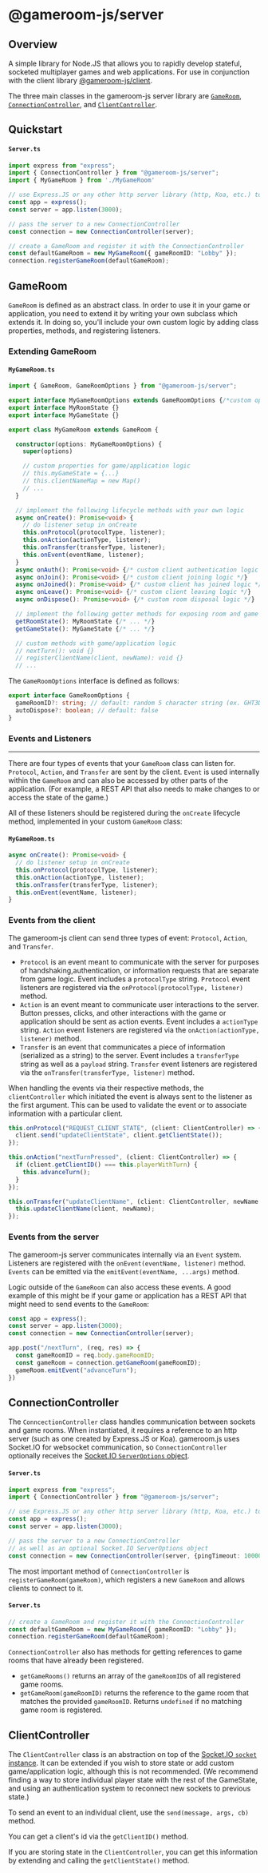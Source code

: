 # @gameroom-js/server

## Overview

A simple library for Node.JS that allows you to rapidly develop stateful, socketed multiplayer games and web applications. For use in conjunction with the client library [@gameroom-js/client](https://github.com/jbierfeldt/gameroom-js/tree/master/packages/client).

The three main classes in the gameroom-js server library are [`GameRoom`](https://github.com/jbierfeldt/gameroom-js/tree/master/packages/server#gameroom), [`ConnectionController`](https://github.com/jbierfeldt/gameroom-js/tree/master/packages/server#connectioncontroller), and [`ClientController`](https://github.com/jbierfeldt/gameroom-js/tree/master/packages/server#clientcontroller).

## Quickstart

#### **`Server.ts`**
```typescript
import express from "express";
import { ConnectionController } from "@gameroom-js/server";
import { MyGameRoom } from './MyGameRoom'

// use Express.JS or any other http server library (http, Koa, etc.) to create a server
const app = express();
const server = app.listen(3000);

// pass the server to a new ConnectionController
const connection = new ConnectionController(server);

// create a GameRoom and register it with the ConnectionController
const defaultGameRoom = new MyGameRoom({ gameRoomID: "Lobby" });
connection.registerGameRoom(defaultGameRoom);
```

## GameRoom

`GameRoom` is defined as an abstract class. In order to use it in your game or application, you need to extend it by writing your own subclass which extends it. In doing so, you'll include your own custom logic by adding class properties, methods, and registering listeners.

### Extending GameRoom

#### **`MyGameRoom.ts`**
```typescript
import { GameRoom, GameRoomOptions } from "@gameroom-js/server";

export interface MyGameRoomOptions extends GameRoomOptions {/*custom options interface*/}
export interface MyRoomState {}
export interface MyGameState {}

export class MyGameRoom extends GameRoom {

  constructor(options: MyGameRoomOptions) {
    super(options)

    // custom properties for game/application logic 
    // this.myGameState = {...}
    // this.clientNameMap = new Map()
    // ...
  }

  // implement the following lifecycle methods with your own logic
  async onCreate(): Promise<void> {
    // do listener setup in onCreate
    this.onProtocol(protocolType, listener);
    this.onAction(actionType, listener);
    this.onTransfer(transferType, listener);
    this.onEvent(eventName, listener);
  }
  async onAuth(): Promise<void> {/* custom client authentication logic */}
  async onJoin(): Promise<void> {/* custom client joining logic */}
  async onJoined(): Promise<void> {/* custom client has joined logic */}
  async onLeave(): Promise<void> {/* custom client leaving logic */}
  async onDispose(): Promise<void> {/* custom room disposal logic */}

  // implement the following getter methods for exposing room and game state
  getRoomState(): MyRoomState {/* ... */}
  getGameState(): MyGameState {/* ... */}

  // custom methods with game/application logic
  // nextTurn(): void {}
  // registerClientName(client, newName): void {}
  // ...
```

The `GameRoomOptions` interface is defined as follows:

```typescript
export interface GameRoomOptions {
  gameRoomID?: string; // default: random 5 character string (ex. GHT3D)
  autoDispose?: boolean; // default: false
}
```

### Events and Listeners

---

There are four types of events that your `GameRoom` class can listen for. `Protocol`, `Action`, and `Transfer` are sent by the client. `Event` is used internally within the `GameRoom` and can also be accessed by other parts of the application. (For example, a REST API that also needs to make changes to or access the state of the game.)

All of these listeners should be registered during the `onCreate` lifecycle method, implemented in your custom `GameRoom` class:

#### **`MyGameRoom.ts`**
```typescript
async onCreate(): Promise<void> {
  // do listener setup in onCreate
  this.onProtocol(protocolType, listener);
  this.onAction(actionType, listener);
  this.onTransfer(transferType, listener);
  this.onEvent(eventName, listener);
}
```

### Events from the client

The gameroom-js client can send three types of event: `Protocol`, `Action`, and `Transfer`.

- `Protocol` is an event meant to communicate with the server for purposes of handshaking,authentication, or information requests that are separate from game logic. Event includes a `protocolType` string. `Protocol` event listeners are registered via the `onProtocol(protocolType, listener)` method.
- `Action` is an event meant to communicate user interactions to the server. Button presses, clicks, and other interactions with the game or application should be sent as action events. Event includes a `actionType` string. `Action` event listeners are registered via the `onAction(actionType, listener)` method.
- `Transfer` is an event that communicates a piece of information (serialized as a string) to the server. Event includes a `transferType` string as well as a `payload` string. `Transfer` event listeners are registered via the `onTransfer(transferType, listener)` method.

When handling the events via their respective methods, the `clientController` which initiated the event is always sent to the listener as the first argument. This can be used to validate the event or to associate information with a particular client.

```typescript
this.onProtocol("REQUEST_CLIENT_STATE", (client: ClientController) => {
  client.send("updateClientState", client.getClientState());
});

this.onAction("nextTurnPressed", (client: ClientController) => {
  if (client.getClientID() === this.playerWithTurn) {
    this.advanceTurn();
  }
});

this.onTransfer("updateClientName", (client: ClientController, newName: string) => {
  this.updateClientName(client, newName);
});
```

### Events from the server

The gameroom-js server communicates internally via an `Event` system. Listeners are registered with the `onEvent(eventName, listener)` method. `Events` can be emitted via the `emitEvent(eventName, ...args)` method.

Logic outside of the `GameRoom` can also access these events. A good example of this might be if your game or application has a REST API that might need to send events to the `GameRoom`:

```typescript
const app = express();
const server = app.listen(3000);
const connection = new ConnectionController(server);

app.post("/nextTurn", (req, res) => {
  const gameRoomID = req.body.gameRoomID;
  const gameRoom = connection.getGameRoom(gameRoomID);
  gameRoom.emitEvent("advanceTurn");
})
```

## ConnectionController

The `ConncectionController` class handles communication between sockets and game rooms. When instantiated, it requires a reference to an http server (such as one created by Express.JS or Koa). gameroom.js uses Socket.IO for websocket communication, so `ConnectionController` optionally receives the [Socket.IO `ServerOptions` object](https://socket.io/docs/v4/server-options/).

#### **`Server.ts`**
```typescript
import express from "express";
import { ConnectionController } from "@gameroom-js/server";

// use Express.JS or any other http server library (http, Koa, etc.) to create a server
const app = express();
const server = app.listen(3000);

// pass the server to a new ConnectionController
// as well as an optional Socket.IO ServerOptions object
const connection = new ConnectionController(server, {pingTimeout: 10000});
```

The most important method of `ConnectionController` is `registerGameRoom(gameRoom)`, which registers a new `GameRoom` and allows clients to connect to it.

#### **`Server.ts`**
```typescript
// create a GameRoom and register it with the ConnectionController
const defaultGameRoom = new MyGameRoom({ gameRoomID: "Lobby" });
connection.registerGameRoom(defaultGameRoom);
```

`ConnectionController` also has methods for getting references to game rooms that have already been registered.

- `getGameRooms()` returns an array of the `gameRoomID`s of all registered game rooms.
- `getGameRoom(gameRoomID)` returns the reference to the game room that matches the provided `gameRoomID`. Returns `undefined` if no matching game room is registered.

## ClientController

The `ClientController` class is an abstraction on top of the [Socket.IO `socket` instance](https://socket.io/docs/v4/server-api/#socket). It can be extended if you wish to store state or add custom game/application logic, although this is not recommended. (We recommend finding a way to store individual player state with the rest of the GameState, and using an authentication system to reconnect new sockets to previous state.)

To send an event to an individual client, use the `send(message, args, cb)` method.

You can get a client's id via the `getClientID()` method.

If you are storing state in the `ClientController`, you can get this information by extending and calling the `getClientState()` method.